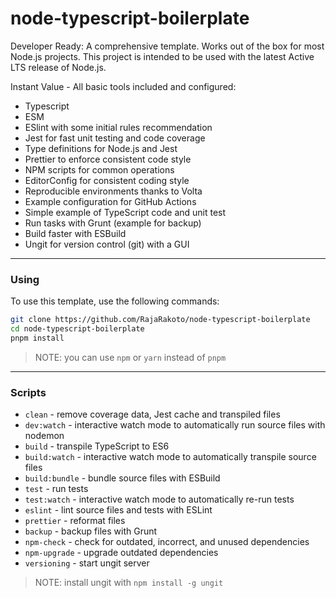 # node-typescript-boilerplate

Developer Ready: A comprehensive template. Works out of the box for most Node.js projects. 
This project is intended to be used with the latest Active LTS release of Node.js.

Instant Value - All basic tools included and configured:

- Typescript 
- ESM
- ESlint with some initial rules recommendation
- Jest for fast unit testing and code coverage
- Type definitions for Node.js and Jest
- Prettier to enforce consistent code style
- NPM scripts for common operations
- EditorConfig for consistent coding style
- Reproducible environments thanks to Volta
- Example configuration for GitHub Actions
- Simple example of TypeScript code and unit test
- Run tasks with Grunt (example for backup)
- Build faster with ESBuild
- Ungit for version control (git) with a GUI

---

### Using

To use this template, use the following commands:

```bash
git clone https://github.com/RajaRakoto/node-typescript-boilerplate
cd node-typescript-boilerplate
pnpm install
```

> NOTE: you can use `npm` or `yarn` instead of `pnpm`

---

### Scripts

- `clean` - remove coverage data, Jest cache and transpiled files
- `dev:watch` - interactive watch mode to automatically run source files with nodemon
- `build` - transpile TypeScript to ES6
- `build:watch` - interactive watch mode to automatically transpile source files
- `build:bundle` - bundle source files with ESBuild
- `test` - run tests
- `test:watch` - interactive watch mode to automatically re-run tests
- `eslint` - lint source files and tests with ESLint
- `prettier` - reformat files
- `backup` - backup files with Grunt
- `npm-check` - check for outdated, incorrect, and unused dependencies
- `npm-upgrade` - upgrade outdated dependencies
- `versioning` - start ungit server

> NOTE: install ungit with `npm install -g ungit`